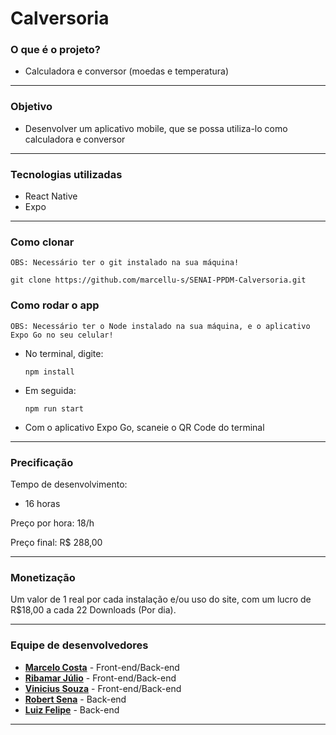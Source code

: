 # Calversoria

### __O que é o projeto?__

- Calculadora e conversor (moedas e temperatura)
---
### __Objetivo__

- Desenvolver um aplicativo mobile, que se possa utiliza-lo como calculadora e conversor
---
### __Tecnologias utilizadas__

- React Native
- Expo
---
### __Como clonar__
`OBS: Necessário ter o git instalado na sua máquina!`

    git clone https://github.com/marcellu-s/SENAI-PPDM-Calversoria.git

### __Como rodar o app__
`OBS: Necessário ter o Node instalado na sua máquina, e o aplicativo Expo Go no seu celular!`
- No terminal, digite:
  
      npm install
- Em seguida:

      npm run start
- Com o aplicativo Expo Go, scaneie o QR Code do terminal
---
### __Precificação__

Tempo de desenvolvimento:
- 16 horas

Preço por hora: 18/h

Preço final: R$ 288,00

---
### __Monetização__

Um valor de 1 real por cada instalação e/ou uso do site, com um lucro de R$18,00 a cada 22 Downloads (Por dia).

---
### __Equipe de desenvolvedores__

- __[Marcelo Costa](https://github.com/marcellu-s)__ - Front-end/Back-end
- __[Ribamar Júlio](https://github.com/RibamarJ)__ - Front-end/Back-end
- __[Vinicius Souza](https://github.com/VerNancio)__ - Front-end/Back-end
- __[Robert Sena](https://github.com/RobertSena)__ - Back-end
- __[Luiz Felipe](https://github.com/LunosOli)__ - Back-end
---
